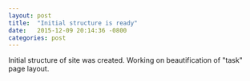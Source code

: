 ```yaml
---
layout: post
title:  "Initial structure is ready"
date:   2015-12-09 20:14:36 -0800
categories: post
---
```


Initial structure of site was created.
Working on beautification of "task" page layout.


